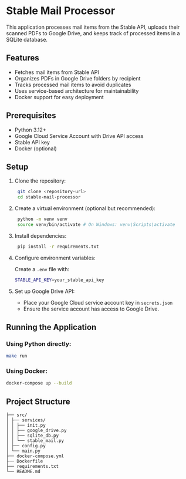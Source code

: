 # Stable Mail Processor

This application processes mail items from the Stable API, uploads their scanned PDFs to Google Drive, and keeps track of processed items in a SQLite database.

## Features

- Fetches mail items from Stable API
- Organizes PDFs in Google Drive folders by recipient
- Tracks processed mail items to avoid duplicates
- Uses service-based architecture for maintainability
- Docker support for easy deployment

## Prerequisites

- Python 3.12+
- Google Cloud Service Account with Drive API access
- Stable API key
- Docker (optional)

## Setup

1. Clone the repository:
   ``` bash
    git clone <repository-url>
    cd stable-mail-processor
   ```
2. Create a virtual environment (optional but recommended):
   ``` bash
    python -m venv venv
    source venv/bin/activate # On Windows: venv\Scripts\activate
   ```
3. Install dependencies:
   ``` bash
    pip install -r requirements.txt
   ```
4. Configure environment variables:
   
    Create a `.env` file with:
    ``` bash
    STABLE_API_KEY=your_stable_api_key
    ```
5. Set up Google Drive API:
   - Place your Google Cloud service account key in `secrets.json`
   - Ensure the service account has access to Google Drive.

## Running the Application

### Using Python directly:
``` bash
make run
```

### Using Docker:
``` bash
docker-compose up --build
```

## Project Structure
```
├── src/
│ ├── services/
│ │ ├── init.py
│ │ ├── google_drive.py
│ │ ├── sqlite_db.py
│ │ └── stable_mail.py
│ ├── config.py
│ └── main.py
├── docker-compose.yml
├── Dockerfile
├── requirements.txt
└── README.md
```
